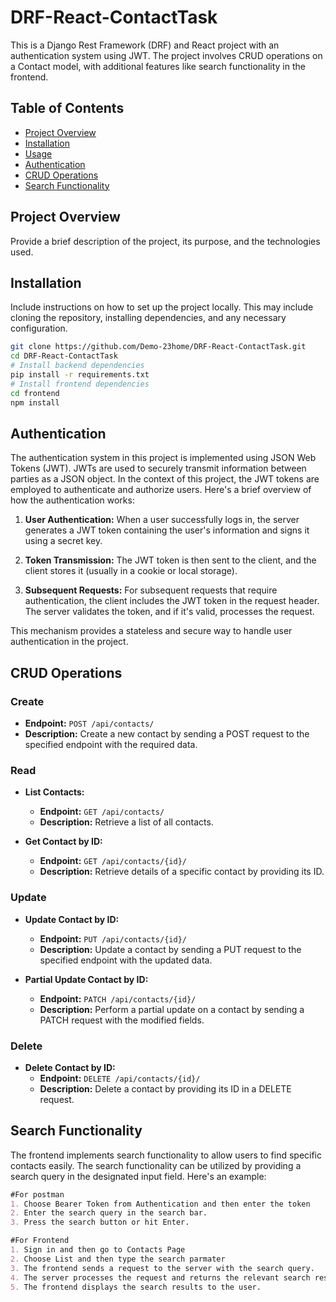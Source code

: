 # DRF-React-ContactTask

This is a Django Rest Framework (DRF) and React project with an authentication system using JWT. The project involves CRUD operations on a Contact model, with additional features like search functionality in the frontend.

## Table of Contents

- [Project Overview](#project-overview)
- [Installation](#installation)
- [Usage](#usage)
- [Authentication](#authentication)
- [CRUD Operations](#crud-operations)
- [Search Functionality](#search-functionality)

## Project Overview

Provide a brief description of the project, its purpose, and the technologies used.


## Installation

Include instructions on how to set up the project locally. This may include cloning the repository, installing dependencies, and any necessary configuration.

```bash
git clone https://github.com/Demo-23home/DRF-React-ContactTask.git
cd DRF-React-ContactTask
# Install backend dependencies
pip install -r requirements.txt
# Install frontend dependencies
cd frontend
npm install
```
## Authentication

The authentication system in this project is implemented using JSON Web Tokens (JWT). JWTs are used to securely transmit information between parties as a JSON object. In the context of this project, the JWT tokens are employed to authenticate and authorize users. Here's a brief overview of how the authentication works:

1. **User Authentication:** When a user successfully logs in, the server generates a JWT token containing the user's information and signs it using a secret key.

2. **Token Transmission:** The JWT token is then sent to the client, and the client stores it (usually in a cookie or local storage).

3. **Subsequent Requests:** For subsequent requests that require authentication, the client includes the JWT token in the request header. The server validates the token, and if it's valid, processes the request.

This mechanism provides a stateless and secure way to handle user authentication in the project.

## CRUD Operations

### Create
- **Endpoint:** `POST /api/contacts/`
- **Description:** Create a new contact by sending a POST request to the specified endpoint with the required data.

### Read
- **List Contacts:**
  - **Endpoint:** `GET /api/contacts/`
  - **Description:** Retrieve a list of all contacts.

- **Get Contact by ID:**
  - **Endpoint:** `GET /api/contacts/{id}/`
  - **Description:** Retrieve details of a specific contact by providing its ID.

### Update
- **Update Contact by ID:**
  - **Endpoint:** `PUT /api/contacts/{id}/`
  - **Description:** Update a contact by sending a PUT request to the specified endpoint with the updated data.

- **Partial Update Contact by ID:**
  - **Endpoint:** `PATCH /api/contacts/{id}/`
  - **Description:** Perform a partial update on a contact by sending a PATCH request with the modified fields.

### Delete
- **Delete Contact by ID:**
  - **Endpoint:** `DELETE /api/contacts/{id}/`
  - **Description:** Delete a contact by providing its ID in a DELETE request.

## Search Functionality

The frontend implements search functionality to allow users to find specific contacts easily. The search functionality can be utilized by providing a search query in the designated input field. Here's an example:

```markdown
#For postman
1. Choose Bearer Token from Authentication and then enter the token
2. Enter the search query in the search bar.
3. Press the search button or hit Enter.

#For Frontend
1. Sign in and then go to Contacts Page
2. Choose List and then type the search parmater
3. The frontend sends a request to the server with the search query.
4. The server processes the request and returns the relevant search results.
5. The frontend displays the search results to the user.
```
